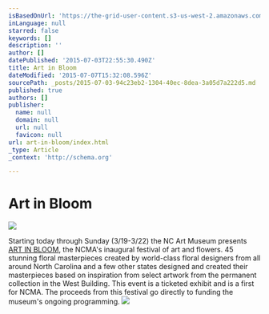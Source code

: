 ```yaml
---
isBasedOnUrl: 'https://the-grid-user-content.s3-us-west-2.amazonaws.com/663542d8-6ee0-47c8-bbe2-50f01d05d3c1.jpg'
inLanguage: null
starred: false
keywords: []
description: ''
author: []
datePublished: '2015-07-03T22:55:30.490Z'
title: Art in Bloom
dateModified: '2015-07-07T15:32:08.596Z'
sourcePath: _posts/2015-07-03-94c23eb2-1304-40ec-8dea-3a05d7a222d5.md
published: true
authors: []
publisher:
  name: null
  domain: null
  url: null
  favicon: null
url: art-in-bloom/index.html
_type: Article
_context: 'http://schema.org'

---
```

# Art in Bloom
![](https://the-grid-user-content.s3-us-west-2.amazonaws.com/663542d8-6ee0-47c8-bbe2-50f01d05d3c1.jpg)

Starting today through Sunday (3/19-3/22) the NC Art Museum presents [ART IN BLOOM][0], the NCMA's inaugural festival of art and flowers. 45 stunning floral masterpieces created by world-class floral designers from all around North Carolina and a few other states designed and created their masterpieces based on inspiration from select artwork from the permanent collection in the West Building. This event is a ticketed exhibit and is a first for NCMA. The proceeds from this festival go directly to funding the museum's ongoing programming.
![](https://the-grid-user-content.s3-us-west-2.amazonaws.com/e1e26b6e-3c5b-4279-9b34-19559e004ea3.JPG)

[0]: http://ncartmuseum.org/calendar/series_parent/art_in_bloom